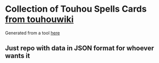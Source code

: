 # Collection of Touhou Spells Cards [from touhouwiki](https://en.touhouwiki.net/wiki/List_of_Spell_Cards)


Generated from a tool [here](https://github.com/marvinody/touhou-spell-cards-scraper)

## Just repo with data in JSON format for whoever wants it
